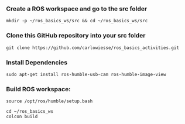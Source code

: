 ### Create a ROS workspace and go to the src folder

```
mkdir -p ~/ros_basics_ws/src && cd ~/ros_basics_ws/src
```

### Clone this GitHub repository into your src folder

```
git clone https://github.com/carlowiesse/ros_basics_activities.git
```

### Install Dependencies

```
sudo apt-get install ros-humble-usb-cam ros-humble-image-view
```

### Build ROS workspace:

```
source /opt/ros/humble/setup.bash

cd ~/ros_basics_ws
colcon build
```